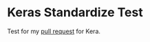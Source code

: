 # Keras Standardize Test
Test for my [pull request](https://github.com/fchollet/keras/pull/6736) for Kera.
